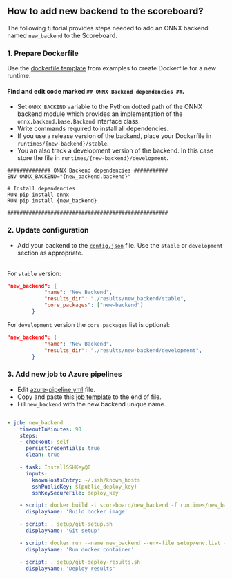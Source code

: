 <!--- SPDX-License-Identifier: Apache-2.0 -->

## How to add new backend to the scoreboard?

The following tutorial provides steps needed to add an ONNX backend named `new_backend` to the Scoreboard.

### 1. Prepare Dockerfile

Use the [dockerfile template](examples/Dockerfile) from examples to create Dockerfile for a new runtime.

#### Find and edit code marked `## ONNX Backend dependencies ##`.

* Set `ONNX_BACKEND` variable to the Python dotted path of the ONNX backend module which provides an
  implementation of the `onnx.backend.base.Backend` interface class.
* Write commands required to install all dependencies.
* If you use a release version of the backend, place your Dockerfile in `runtimes/{new-backend}/stable`.
* You an also track a development version of the backend. In this case store the file in `runtimes/{new-backend}/development`.

```
############## ONNX Backend dependencies ###########
ENV ONNX_BACKEND="{new_backend.backend}"

# Install dependencies
RUN pip install onnx
RUN pip install {new_backend}

####################################################
```

### 2. Update configuration
* Add your backend to the [`config.json`](setup/config.json) file. Use the `stable` or `development` section as appropriate.

<br/> For `stable` version:

```json
"new_backend": {
            "name": "New Backend",
            "results_dir": "./results/new_backend/stable",
            "core_packages": ["new-backend"]
        }
```

For `development` version the `core_packages` list is optional:

```json
"new_backend": {
            "name": "New Backend",
            "results_dir": "./results/new-backend/development",
        }
```

### 3. Add new job to Azure pipelines

* Edit [azure-pipeline.yml](azure-pipeline.yml) file.
* Copy and paste this [job template](examples/job.yml) to the end of file.
* Fill `new_backend` with the new backend unique name.

```yml

- job: new_backend
    timeoutInMinutes: 90
    steps:
    - checkout: self
      persistCredentials: true
      clean: true

    - task: InstallSSHKey@0
      inputs:
        knownHostsEntry: ~/.ssh/known_hosts
        sshPublicKey: $(public_deploy_key)
        sshKeySecureFile: deploy_key

    - script: docker build -t scoreboard/new_backend -f runtimes/new_backend/stable/Dockerfile .
      displayName: 'Build docker image'

    - script: . setup/git-setup.sh
      displayName: 'Git setup'

    - script: docker run --name new_backend --env-file setup/env.list -v `pwd`/results/new_backend/stable:/root/results scoreboard/new_backend || true
      displayName: 'Run docker container'

    - script: . setup/git-deploy-results.sh
      displayName: 'Deploy results'

```

